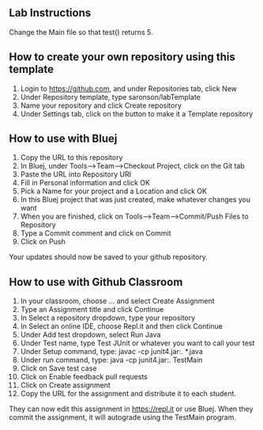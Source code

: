 Lab Instructions
---------------------
Change the Main file so that test() returns 5.

How to create your own repository using this template
---------------------
1.  Login to https://github.com, and under Repositories tab, click New
2.  Under Repository template, type saronson/labTemplate
3.  Name your repository and click Create repository
4.  Under Settings tab, click on the button to make it a Template repository

How to use with Bluej
---------------------
1.  Copy the URL to this repository
2.  In Bluej, under Tools-->Team-->Checkout Project, click on the Git tab
3.  Paste the URL into Repository URI
4.  Fill in Personal information and click OK
5.  Pick a Name for your project and a Location and click OK
6. In this Bluej project that was just created, make whatever changes you want
7. When you are finished, click on Tools-->Team-->Commit/Push Files to Repository
8. Type a Commit comment and click on Commit
9. Click on Push

Your updates should now be saved to your github repository.

How to use with Github Classroom
--------------------
1.  In your classroom, choose ... and select Create Assignment
2.  Type an Assignment title and click Continue
3.  In Select a repository dropdown, type your repository
4.  In Select an online IDE, choose Repl.it and then click Continue
5.  Under Add test dropdown, select Run Java
6.  Under Test name, type Test JUnit or whatever you want to call your test
7.  Under Setup command, type:
      javac -cp junit4.jar:. *.java
8.  Under run command, type:
      java -cp junit4.jar:. TestMain
9.  Click on Save test case
10. Click on Enable feedback pull requests
11. Click on Create assignment
12. Copy the URL for the assignment and distribute it to each student.

They can now edit this assignment in https://repl.it or use Bluej.
When they commit the assignment, it will autograde using the TestMain program.
